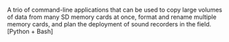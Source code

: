 A trio of command-line applications that can be used to copy large volumes of data from many SD memory cards at once, format and rename multiple memory cards, and plan the deployment of sound recorders in the field. [Python + Bash]